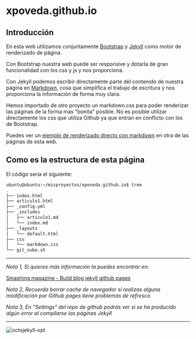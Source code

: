 ﻿xpoveda.github.io
=================

## Introducción

En esta web utilizamos conjuntamente [Bootstrap](http://getbootstrap.com/) y [Jekyll](https://jekyllrb.com/) como motor de renderizado de página.

Con Bootstrap nuestra web puede ser responsive y dotarla de gran funcionalidad con los css y js y nos proporciona.

Con Jekyll podemos escribir directamente parte del contenido de nuestra página en [Markdown](https://daringfireball.net/projects/markdown/), cosa que simplifica el trabajo de escritura
y nos proporciona la información de forma muy clara.

Hemos importado de otro proyecto un markdown.css para poder renderizar las páginas de la forma mas "bonita" posible.
No es posible utilizar directamente los css que utiliza Github ya que entran en conflicto con los de Bootstrap.

Puedes ver un [ejemplo de renderizado directo con markdown](https://xpoveda.github.io/articulo1) en otra de las páginas de esta web.

## Como es la estructura de esta página

El código seria el siguiente:
```bash
ubuntu@ubuntu:~/misproyectos/xpoveda.github.io$ tree
.
├── index.html
├── articulo1.html
├── _config.yml
├── _includes
│   ├── articulo1.md
│   └── index.md
├── _layouts
│   └── default.html
├── css
│   └── markdown.css
└── git_sube.sh
```

---

*Nota 1, Si quieres más información la puedes encontrar en:*

[Smashing magazine - Build blog jekyll github pages](https://www.smashingmagazine.com/2014/08/build-blog-jekyll-github-pages/)

*Nota 2, Recuerda borrar cache de navegador si realizas alguna modificación por Github pages tiene problemas de refresco*

*Nota 3, En "Settings" del repo de github podrás ver si se ha producido algún error al compilarse las páginas Jekyll*

---

![octojekyll-opt](https://user-images.githubusercontent.com/13355927/30377816-736912b2-9891-11e7-8690-2b3113ebaef2.jpg)

